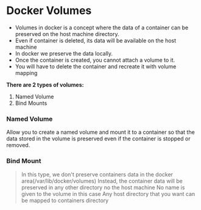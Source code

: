# Docker Volumes

- Volumes in docker is a concept where the data of a container can be preserved on the host machine directory.
- Even if container is deleted, its data will be available on the host machine
- In docker we preserve the data locally.
- Once the container is created, you cannot attach a volume to it.
- You will have to delete the container and recreate it with volume mapping

**There are 2 types of volumes:**
1. Named Volume
2. Bind Mounts

### Named Volume
Allow you to create a named volume and mount it to a container so that the data stored in the volume is preserved even if the container is stopped or removed.

### Bind Mount
> In this type, we don't preserve containers data in the docker area(/var/lib/docker/volumes)
> Instead, the container data will be preserved in any other directory no the host machine
> No name is given to the volume in this case
> Any host directory that you want can be mapped to containers directory

